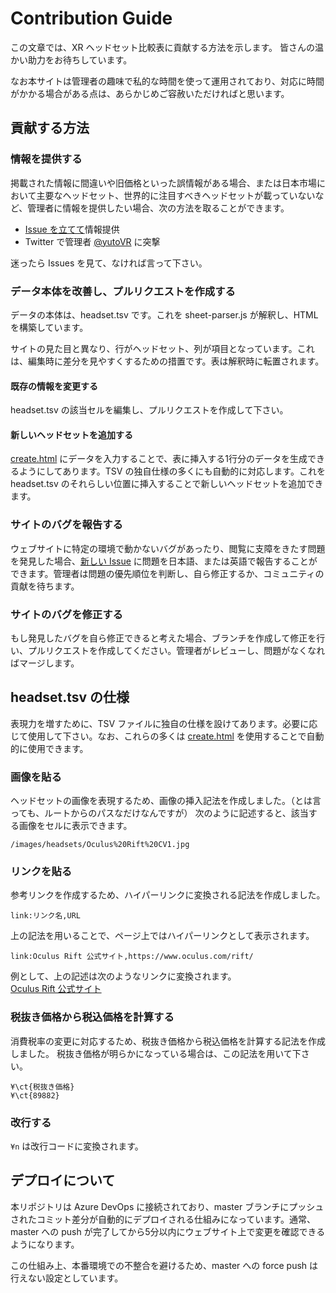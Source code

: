 # Contribution Guide

この文章では、XR ヘッドセット比較表に貢献する方法を示します。
皆さんの温かい助力をお待ちしています。

なお本サイトは管理者の趣味で私的な時間を使って運用されており、対応に時間がかかる場合がある点は、あらかじめご容赦いただければと思います。

## 貢献する方法

### 情報を提供する
掲載された情報に間違いや旧価格といった誤情報がある場合、または日本市場において主要なヘッドセット、世界的に注目すべきヘッドセットが載っていないなど、管理者に情報を提供したい場合、次の方法を取ることができます。

- [Issue を立てて](https://github.com/yutokun/XR-Headset-Comparison/issues/new)情報提供
- Twitter で管理者 [@yutoVR](https://twitter.com/yutoVR) に突撃

迷ったら Issues を見て、なければ言って下さい。

### データ本体を改善し、プルリクエストを作成する
データの本体は、headset.tsv です。これを sheet-parser.js が解釈し、HTML を構築しています。

サイトの見た目と異なり、行がヘッドセット、列が項目となっています。これは、編集時に差分を見やすくするための措置です。表は解釈時に転置されます。

#### 既存の情報を変更する
headset.tsv の該当セルを編集し、プルリクエストを作成して下さい。

#### 新しいヘッドセットを追加する
[create.html](https://xr-comparison.yutokun.com/create.html) にデータを入力することで、表に挿入する1行分のデータを生成できるようにしてあります。TSV の独自仕様の多くにも自動的に対応します。これを headset.tsv のそれらしい位置に挿入することで新しいヘッドセットを追加できます。

### サイトのバグを報告する
ウェブサイトに特定の環境で動かないバグがあったり、閲覧に支障をきたす問題を発見した場合、[新しい Issue](https://github.com/yutokun/XR-Headset-Comparison/issues/new) に問題を日本語、または英語で報告することができます。管理者は問題の優先順位を判断し、自ら修正するか、コミュニティの貢献を待ちます。

### サイトのバグを修正する
もし発見したバグを自ら修正できると考えた場合、ブランチを作成して修正を行い、プルリクエストを作成してください。管理者がレビューし、問題がなくなればマージします。

## headset.tsv の仕様
表現力を増すために、TSV ファイルに独自の仕様を設けてあります。必要に応じて使用して下さい。なお、これらの多くは [create.html](https://xr-comparison.yutokun.com/create.html) を使用することで自動的に使用できます。

### 画像を貼る
ヘッドセットの画像を表現するため、画像の挿入記法を作成しました。（とは言っても、ルートからのパスなだけなんですが）
次のように記述すると、該当する画像をセルに表示できます。

```
/images/headsets/Oculus%20Rift%20CV1.jpg
```

### リンクを貼る
参考リンクを作成するため、ハイパーリンクに変換される記法を作成しました。

```
link:リンク名,URL
```

上の記法を用いることで、ページ上ではハイパーリンクとして表示されます。

```
link:Oculus Rift 公式サイト,https://www.oculus.com/rift/
```

例として、上の記述は次のようなリンクに変換されます。  
[Oculus Rift 公式サイト](https://www.oculus.com/rift/)

### 税抜き価格から税込価格を計算する
消費税率の変更に対応するため、税抜き価格から税込価格を計算する記法を作成しました。
税抜き価格が明らかになっている場合は、この記法を用いて下さい。

```
¥\ct{税抜き価格}
¥\ct{89882}
```

### 改行する
`¥n` は改行コードに変換されます。

## デプロイについて
本リポジトリは Azure DevOps に接続されており、master ブランチにプッシュされたコミット差分が自動的にデプロイされる仕組みになっています。通常、master への push が完了してから5分以内にウェブサイト上で変更を確認できるようになります。

この仕組み上、本番環境での不整合を避けるため、master への force push は行えない設定としています。

